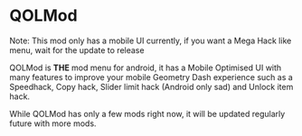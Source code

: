 # <cp>QOLMod</c>

<co>Note:</c> This mod only has a mobile <cl>UI</c> currently, if you want a Mega Hack like menu, wait for the update to release

<cp>QOLMod</c> is **THE** mod menu for android, it has a Mobile Optimised <cl>UI</c> with many features to improve your mobile <cg>Geometry Dash</c> experience such as a <cl>Speedhack</c>, <cL>Copy hack</c>, <cL>Slider limit hack</c> (Android only <cr>sad</c>) and <cL>Unlock item hack</c>.

While <cp>QOLMod</c> has only a few mods right now, it will be updated regularly future with <cr>more</c> mods.
